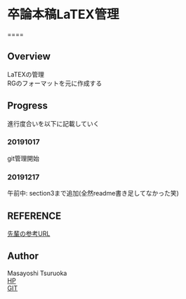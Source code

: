 # 卒論本稿LaTEX管理
====  
## Overview  
LaTEXの管理  
RGのフォーマットを元に作成する  
## Progress  
進行度合いを以下に記載していく  
### 20191017  
git管理開始  
### 20191217  
午前中: section3まで追加(全然readme書き足してなかった笑)
## REFERENCE  
[先輩の参考URL](https://github.com/ymrl/thesis-template)

## Author
Masayoshi Tsuruoka  
[HP](https://www.ht.sfc.keio.ac.jp/~massaman/)  
[GIT](https://github.com/Masayo4)   
